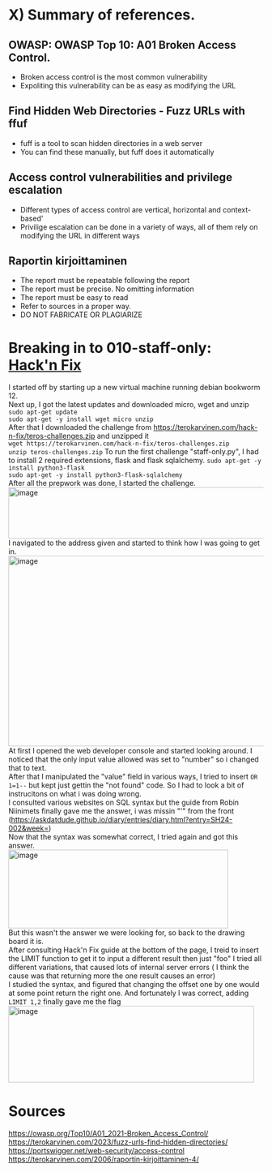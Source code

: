 # X) Summary of references.  
## OWASP: OWASP Top 10: A01 Broken Access Control.  
- Broken access control is the most common vulnerability
- Expoliting this vulnerability can be as easy as modifying the URL
## Find Hidden Web Directories - Fuzz URLs with ffuf
- fuff is a tool to scan hidden directories in a web server
- You can find these manually, but fuff does it automatically
##  Access control vulnerabilities and privilege escalation
- Different types of access control are vertical, horizontal and context-based'
- Privilige escalation can be done in a variety of ways, all of them rely on modifying the URL in different ways
## Raportin kirjoittaminen
- The report must be repeatable following the report
- The report must be precise. No omitting information
- The report must be easy to read
- Refer to sources in a proper way.
- DO NOT FABRICATE OR PLAGIARIZE
# Breaking in to 010-staff-only: [Hack'n Fix](https://terokarvinen.com/hack-n-fix/)  
I started off by starting up a new virtual machine running debian bookworm 12.  
Next up, I got the latest updates and downloaded micro, wget and unzip  
`sudo apt-get update` 
</br>
`sudo apt-get -y install wget micro unzip`  
After that I downloaded the challenge from https://terokarvinen.com/hack-n-fix/teros-challenges.zip and unzipped it  
`wget https://terokarvinen.com/hack-n-fix/teros-challenges.zip`  
`unzip teros-challenges.zip`
To run the first challenge "staff-only.py", I had to install 2 required extensions, flask and flask sqlalchemy.
`sudo apt-get -y install python3-flask`  
`sudo apt-get -y install python3-flask-sqlalchemy`  
After all the prepwork was done, I started the challenge.  
<img width="553" height="101" alt="image" src="https://github.com/user-attachments/assets/42435e92-6f0d-4af0-ac81-202277c927bb" />  
I navigated to the address given and started to think how I was going to get in.  
<img width="616" height="376" alt="image" src="https://github.com/user-attachments/assets/12d5cffb-89a1-476e-813d-9d87e43bc9ef" />  
At first I opened the web developer console and started looking around. I noticed that the only input value allowed was set to "number" so i changed that to text.  
After that I manipulated the "value" field in various ways, I tried to insert `OR 1=1--` but kept just gettin the "not found" code.  So I had to look a bit of instrucitons on what i was doing wrong.  
I consulted various websites on SQL syntax but the guide from Robin Niinimets finally gave me the answer, i was missin "'" from the front (https://askdatdude.github.io/diary/entries/diary.html?entry=SH24-002&week=)  
Now that the syntax was somewhat correct, I tried again and got this answer.  
<img width="434" height="155" alt="image" src="https://github.com/user-attachments/assets/890bf44e-66b7-4668-8cb5-b1951914f4ab" />  
But this wasn't the answer we were looking for, so back to the drawing board it is.  
After consulting Hack'n Fix guide at the bottom of the page, I treid to insert the LIMIT function to get it to input a different result then just "foo"
I tried all different variations, that caused lots of internal server errors ( I think the cause was that returning more the one result causes an error)  
I studied the syntax, and figured that changing the offset one by one would at some point return the right one. And fortunately I was correct, adding `LIMIT 1,2` finally gave me the flag  
<img width="485" height="151" alt="image" src="https://github.com/user-attachments/assets/a8374657-4e6e-4d33-a036-f425b5fe1832" />





 





# Sources
https://owasp.org/Top10/A01_2021-Broken_Access_Control/  
https://terokarvinen.com/2023/fuzz-urls-find-hidden-directories/  
https://portswigger.net/web-security/access-control  
https://terokarvinen.com/2006/raportin-kirjoittaminen-4/  

